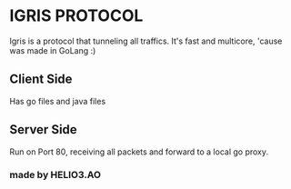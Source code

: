 # IGRIS PROTOCOL
Igris is a protocol that tunneling all traffics. It's fast and multicore, 'cause was made in GoLang :)

## Client Side
Has go files and java files

## Server Side
Run on Port 80, receiving all packets and forward to a local go proxy.

### made by HELIO3.AO
